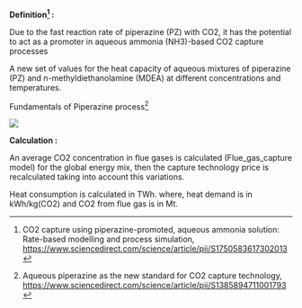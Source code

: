 **Definition[^1] :**

Due to the fast reaction rate of piperazine (PZ) with CO2, it has the potential to act as a promoter in aqueous ammonia (NH3)-based CO2 capture processes

A new set of values for the heat capacity of aqueous mixtures of piperazine (PZ) and n-methyldiethanolamine (MDEA) at different concentrations and temperatures.

Fundamentals of Piperazine process[^2]

![](piperazine.PNG)

**Calculation :**

An average CO2 concentration in flue gases is calculated (Flue_gas_capture model) for the global energy mix, then the capture technology price is recalculated taking into account this variations.

Heat consumption is calculated in TWh. where, heat demand is in kWh/kg(CO2) and CO2 from flue gas is in Mt.

[^1]: CO2 capture using piperazine-promoted, aqueous ammonia solution: Rate-based modelling and process simulation, https://www.sciencedirect.com/science/article/pii/S1750583617302013
[^2]: Aqueous piperazine as the new standard for CO2 capture technology, https://www.sciencedirect.com/science/article/pii/S1385894711001793
[^3]: A sequential approach for the economic evaluation of new CO2 capture technologies for power plants, https://www.sciencedirect.com/science/article/pii/S1750583618307461?via%3Dihub
[^4]: Piperazine process some amount of heat, https://www.sciencedirect.com/science/article/abs/pii/S0009250923010874
[^5]: Piperazine process: Electricity used, https://www.sciencedirect.com/science/article/pii/S2949839223000548
[^6]: Piperazine Working: https://pubchem.ncbi.nlm.nih.gov/compound/Piperazine#section=Methods-of-Manufacturing
